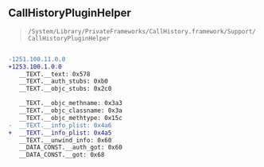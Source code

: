 ## CallHistoryPluginHelper

> `/System/Library/PrivateFrameworks/CallHistory.framework/Support/CallHistoryPluginHelper`

```diff

-1251.100.11.0.0
+1253.100.1.0.0
   __TEXT.__text: 0x578
   __TEXT.__auth_stubs: 0xb0
   __TEXT.__objc_stubs: 0x2c0

   __TEXT.__objc_methname: 0x3a3
   __TEXT.__objc_classname: 0x3a
   __TEXT.__objc_methtype: 0x15c
-  __TEXT.__info_plist: 0x4a6
+  __TEXT.__info_plist: 0x4a5
   __TEXT.__unwind_info: 0x60
   __DATA_CONST.__auth_got: 0x60
   __DATA_CONST.__got: 0x68

```
